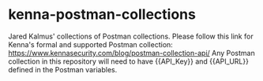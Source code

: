 # kenna-postman-collections
Jared Kalmus' collections of Postman collections. Please follow this link for Kenna's formal and supported Postman collection: https://www.kennasecurity.com/blog/postman-collection-api/
Any Postman collection in this repository will need to have {{API_Key}} and {{API_URL}} defined in the Postman variables.
